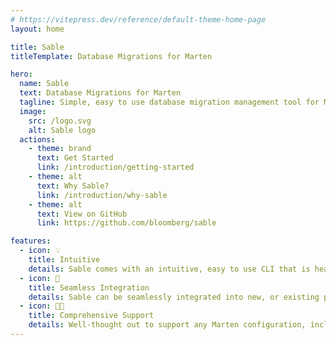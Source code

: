 ```yaml
---
# https://vitepress.dev/reference/default-theme-home-page
layout: home

title: Sable
titleTemplate: Database Migrations for Marten

hero:
  name: Sable
  text: Database Migrations for Marten
  tagline: Simple, easy to use database migration management tool for Marten.
  image:
    src: /logo.svg
    alt: Sable logo
  actions:
    - theme: brand
      text: Get Started
      link: /introduction/getting-started
    - theme: alt
      text: Why Sable?
      link: /introduction/why-sable
    - theme: alt
      text: View on GitHub
      link: https://github.com/bloomberg/sable

features:
  - icon: 💡
    title: Intuitive
    details: Sable comes with an intuitive, easy to use CLI that is heavily inspired by other popular migration tools like dotnet-ef.
  - icon: 🚀
    title: Seamless Integration
    details: Sable can be seamlessly integrated into new, or existing projects. Integration is also minimally invasive. Opt-in or opt-out anytime with absolutely no headaches.
  - icon: 💪🏾
    title: Comprehensive Support
    details: Well-thought out to support any Marten configuration, including those that have multiple database references or multi-tenancy setups.
---
```

<style>
:root {
  --vp-home-hero-name-color: transparent;
  --vp-home-hero-name-background: -webkit-linear-gradient(120deg, #bd34fe 30%, #41d1ff);

  --vp-home-hero-image-background-image: linear-gradient(-45deg, #bd34fe 50%, #47caff 50%);
  --vp-home-hero-image-filter: blur(40px);
}

@media (min-width: 640px) {
  :root {
    --vp-home-hero-image-filter: blur(56px);
  }
}

@media (min-width: 960px) {
  :root {
    --vp-home-hero-image-filter: blur(72px);
  }
}
</style>
